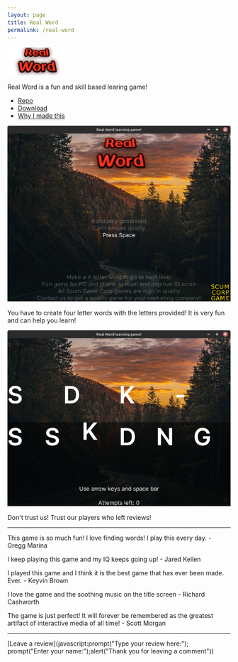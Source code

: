 ```yaml
---
layout: page
title: Real Word
permalink: /real-word
---
```


<!--
# Real Word
-->

![enter image description here](https://raw.githubusercontent.com/RayTheNoob/real-word/main/assets/title.png)

Real Word is a fun and skill based learing game!

- [Repo](https://github.com/RayTheNoob/real-word)
- [Download](https://raythenoob.github.io/website/real-word/downloads)
- [Why I made this](https://raythenoob.github.io/website/real-word/why)

![Real Word](https://raw.githubusercontent.com/RayTheNoob/real-word/main/assets/Screenshot1.png)

You have to create four letter words with the letters provided!
It is very fun and can help you learn!

![Real Word](https://raw.githubusercontent.com/RayTheNoob/real-word/main/assets/Screenshot2.png)

Don't trust us! Trust our players who left reviews!

---   

This game is so much fun! I love finding words! I play this every day. - Gregg Marina

I keep playing this game and my IQ keeps going up! - Jared Kellen

I played this game and I think it is the best game that has ever been made. Ever. - Keyvin Brown

I love the game and the soothing music on the title screen - Richard Cashworth

The game is just perfect! It will forever be remembered as the greatest artifact of interactive media of all time! - Scott Morgan

---

[Leave a review](javascript:prompt("Type your review here:"); prompt("Enter your name:");alert("Thank you for leaving a comment"))
